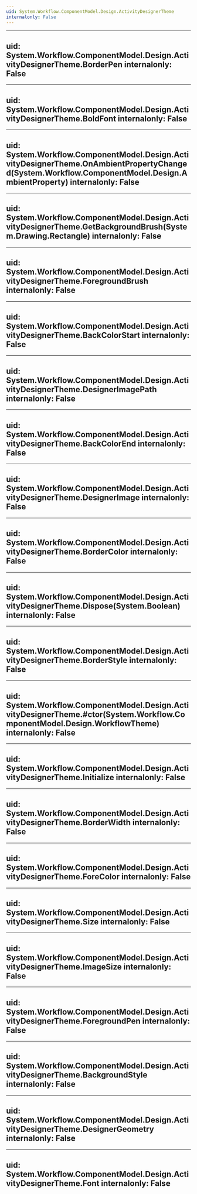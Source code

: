 ```yaml
---
uid: System.Workflow.ComponentModel.Design.ActivityDesignerTheme
internalonly: False
---
```


---
uid: System.Workflow.ComponentModel.Design.ActivityDesignerTheme.BorderPen
internalonly: False
---

---
uid: System.Workflow.ComponentModel.Design.ActivityDesignerTheme.BoldFont
internalonly: False
---

---
uid: System.Workflow.ComponentModel.Design.ActivityDesignerTheme.OnAmbientPropertyChanged(System.Workflow.ComponentModel.Design.AmbientProperty)
internalonly: False
---

---
uid: System.Workflow.ComponentModel.Design.ActivityDesignerTheme.GetBackgroundBrush(System.Drawing.Rectangle)
internalonly: False
---

---
uid: System.Workflow.ComponentModel.Design.ActivityDesignerTheme.ForegroundBrush
internalonly: False
---

---
uid: System.Workflow.ComponentModel.Design.ActivityDesignerTheme.BackColorStart
internalonly: False
---

---
uid: System.Workflow.ComponentModel.Design.ActivityDesignerTheme.DesignerImagePath
internalonly: False
---

---
uid: System.Workflow.ComponentModel.Design.ActivityDesignerTheme.BackColorEnd
internalonly: False
---

---
uid: System.Workflow.ComponentModel.Design.ActivityDesignerTheme.DesignerImage
internalonly: False
---

---
uid: System.Workflow.ComponentModel.Design.ActivityDesignerTheme.BorderColor
internalonly: False
---

---
uid: System.Workflow.ComponentModel.Design.ActivityDesignerTheme.Dispose(System.Boolean)
internalonly: False
---

---
uid: System.Workflow.ComponentModel.Design.ActivityDesignerTheme.BorderStyle
internalonly: False
---

---
uid: System.Workflow.ComponentModel.Design.ActivityDesignerTheme.#ctor(System.Workflow.ComponentModel.Design.WorkflowTheme)
internalonly: False
---

---
uid: System.Workflow.ComponentModel.Design.ActivityDesignerTheme.Initialize
internalonly: False
---

---
uid: System.Workflow.ComponentModel.Design.ActivityDesignerTheme.BorderWidth
internalonly: False
---

---
uid: System.Workflow.ComponentModel.Design.ActivityDesignerTheme.ForeColor
internalonly: False
---

---
uid: System.Workflow.ComponentModel.Design.ActivityDesignerTheme.Size
internalonly: False
---

---
uid: System.Workflow.ComponentModel.Design.ActivityDesignerTheme.ImageSize
internalonly: False
---

---
uid: System.Workflow.ComponentModel.Design.ActivityDesignerTheme.ForegroundPen
internalonly: False
---

---
uid: System.Workflow.ComponentModel.Design.ActivityDesignerTheme.BackgroundStyle
internalonly: False
---

---
uid: System.Workflow.ComponentModel.Design.ActivityDesignerTheme.DesignerGeometry
internalonly: False
---

---
uid: System.Workflow.ComponentModel.Design.ActivityDesignerTheme.Font
internalonly: False
---
